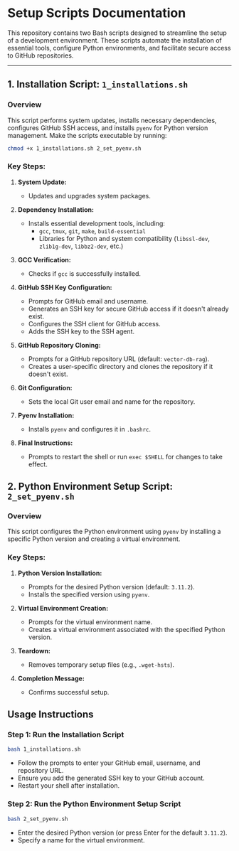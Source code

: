 # Setup Scripts Documentation

This repository contains two Bash scripts designed to streamline the setup of a development environment. These scripts automate the installation of essential tools, configure Python environments, and facilitate secure access to GitHub repositories.

---

## **1. Installation Script: `1_installations.sh`**

### **Overview**
This script performs system updates, installs necessary dependencies, configures GitHub SSH access, and installs `pyenv` for Python version management. Make the scripts executable by running:
```bash
chmod +x 1_installations.sh 2_set_pyenv.sh
```

### **Key Steps:**
1. **System Update:**
   - Updates and upgrades system packages.

2. **Dependency Installation:**
   - Installs essential development tools, including:
     - `gcc`, `tmux`, `git`, `make`, `build-essential`
     - Libraries for Python and system compatibility (`libssl-dev`, `zlib1g-dev`, `libbz2-dev`, etc.)

3. **GCC Verification:**
   - Checks if `gcc` is successfully installed.

4. **GitHub SSH Key Configuration:**
   - Prompts for GitHub email and username.
   - Generates an SSH key for secure GitHub access if it doesn't already exist.
   - Configures the SSH client for GitHub access.
   - Adds the SSH key to the SSH agent.

5. **GitHub Repository Cloning:**
   - Prompts for a GitHub repository URL (default: `vector-db-rag`).
   - Creates a user-specific directory and clones the repository if it doesn't exist.

6. **Git Configuration:**
   - Sets the local Git user email and name for the repository.

7. **Pyenv Installation:**
   - Installs `pyenv` and configures it in `.bashrc`.

8. **Final Instructions:**
   - Prompts to restart the shell or run `exec $SHELL` for changes to take effect.


## **2. Python Environment Setup Script: `2_set_pyenv.sh`**

### **Overview**
This script configures the Python environment using `pyenv` by installing a specific Python version and creating a virtual environment.

### **Key Steps:**
1. **Python Version Installation:**
   - Prompts for the desired Python version (default: `3.11.2`).
   - Installs the specified version using `pyenv`.

2. **Virtual Environment Creation:**
   - Prompts for the virtual environment name.
   - Creates a virtual environment associated with the specified Python version.

3. **Teardown:**
   - Removes temporary setup files (e.g., `.wget-hsts`).

4. **Completion Message:**
   - Confirms successful setup.

## **Usage Instructions**

### **Step 1: Run the Installation Script**
```bash
bash 1_installations.sh
```
- Follow the prompts to enter your GitHub email, username, and repository URL.
- Ensure you add the generated SSH key to your GitHub account.
- Restart your shell after installation.

### **Step 2: Run the Python Environment Setup Script**
```bash
bash 2_set_pyenv.sh
```
- Enter the desired Python version (or press Enter for the default `3.11.2`).
- Specify a name for the virtual environment.